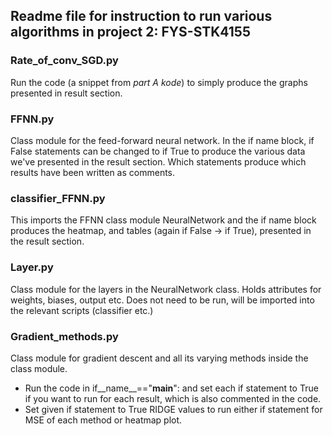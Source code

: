 ## Readme file for instruction to run various algorithms in project 2: FYS-STK4155


### Rate_of_conv_SGD.py
Run the code (a snippet from _part A kode_) to simply produce the graphs presented in result section.

### FFNN.py
Class module for the feed-forward neural network. In the if name block, if False statements can be changed to if True to produce the various data we've presented in the result section. Which statements produce which results have been written as comments. 

### classifier_FFNN.py
This imports the FFNN class module NeuralNetwork and the if name block produces the heatmap, and tables (again if False -> if True), presented in the result section.

### Layer.py
Class module for the layers in the NeuralNetwork class. Holds attributes for weights, biases, output etc. Does not need to be run, will be imported into the relevant scripts (classifier etc.)

### Gradient_methods.py

Class module for gradient descent and all its varying methods inside the class module. 
- Run the code in if__name__=="__main__": and set each if statement to True if you want to run for each result, which is also commented in the code. 
- Set given if statement to True RIDGE values to run either if statement for MSE of each method or heatmap plot.

